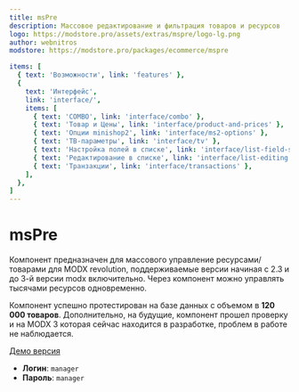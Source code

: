 ```yaml
---
title: msPre
description: Массовое редактирование и фильтрация товаров и ресурсов
logo: https://modstore.pro/assets/extras/mspre/logo-lg.png
author: webnitros
modstore: https://modstore.pro/packages/ecommerce/mspre

items: [
  { text: 'Возможности', link: 'features' },
  {
    text: 'Интерфейс',
    link: 'interface/',
    items: [
      { text: 'COMBO', link: 'interface/combo' },
      { text: 'Товар и Цены', link: 'interface/product-and-prices' },
      { text: 'Опции minishop2', link: 'interface/ms2-options' },
      { text: 'ТВ-параметры', link: 'interface/tv' },
      { text: 'Настройка полей в списке', link: 'interface/list-field-settings' },
      { text: 'Редактирование в списке', link: 'interface/list-editing' },
      { text: 'Транзакции', link: 'interface/transactions' },
    ],
  },
]
---
```

# msPre

Компонент предназначен для массового управление ресурсами/товарами для MODX revolution, поддерживаемые версии начиная с 2.3 и до 3-й версии modx включительно.
Через компонент можно управлять тысячами ресурсов одновременно.

Компонент успешно протестирован на базе данных с объемом в **120 000 товаров**.
Дополнительно, на будущие, компонент прошел проверку и на MODX 3 которая сейчас находится в разработке, проблем в работе не наблюдается.

[Демо версия](http://demo.mspre.bustep.ru/manager/?a=resource&namespace=mspre)

- **Логин**: `manager`
- **Пароль**: `manager`
